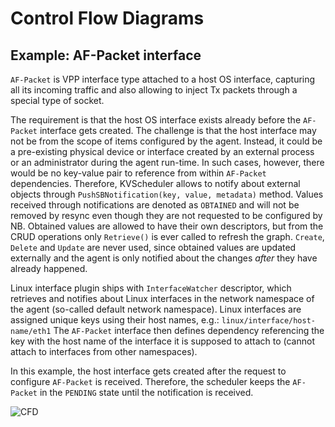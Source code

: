 # Control Flow Diagrams

## Example: AF-Packet interface

`AF-Packet` is VPP interface type attached to a host OS interface, capturing
all its incoming traffic and also allowing to inject Tx packets through a special
type of socket.

The requirement is that the host OS interface exists already before the `AF-Packet`
interface gets created. The challenge is that the host interface may not be
from the scope of items configured by the agent. Instead, it could be
a pre-existing physical device or interface created by an external process or
an administrator during the agent run-time. In such cases, however, there would
be no key-value pair to reference from within `AF-Packet` dependencies. Therefore,
KVScheduler allows to notify about external objects through 
`PushSBNotification(key, value, metadata)` method. Values received through
notifications are denoted as `OBTAINED` and will not be removed by resync even
though they are not requested to be configured by NB. Obtained values are
allowed to have their own descriptors, but from the CRUD operations only
`Retrieve()` is ever called to refresh the graph. `Create`, `Delete` and `Update`
are never used, since obtained values are updated externally and the agent is
only notified about the changes *after* they have already happened.

Linux interface plugin ships with `InterfaceWatcher` descriptor, which retrieves
and notifies about Linux interfaces in the network namespace of the agent
(so-called default network namespace). Linux interfaces are assigned unique
keys using their host names, e.g.: `linux/interface/host-name/eth1`
The `AF-Packet` interface then defines dependency referencing the key with the
host name of the interface it is supposed to attach to (cannot attach
to interfaces from other namespaces).

In this example, the host interface gets created after the request to configure
`AF-Packet` is received. Therefore, the scheduler keeps the `AF-Packet` in the
`PENDING` state until the notification is received. 


![CFD](https://raw.githubusercontent.com/milanlenco/vpp-agent/kvs-docs/docs/kvscheduler/cfd/uml/add_af_packet_interface.svg?sanitize=true)

 